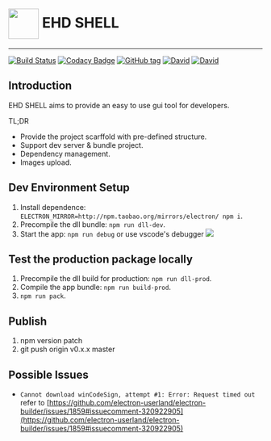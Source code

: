 # <img src="http://image.tf56.com/dfs/group1/M00/39/50/CiFBCVnkI_iAYRYdAAWllnuhu4k085.ico" alt="" style="vertical-align:middle" height="60" /> EHD SHELL

---
[![Build Status](https://travis-ci.org/EHDFE/ehdev-shell.svg)](https://travis-ci.org/EHDFE/ehdev-shell)
[![Codacy Badge](https://api.codacy.com/project/badge/Grade/dcd2d67edf7946dba8afa86693d2b511)](https://www.codacy.com/app/macisi/ehdev-shell?utm_source=github.com&amp;utm_medium=referral&amp;utm_content=EHDFE/ehdev-shell&amp;utm_campaign=Badge_Grade)
[![GitHub tag](https://img.shields.io/github/tag/ehdfe/ehdev-shell.svg)]()
[![David](https://img.shields.io/david/EHDFE/ehdev-shell.svg)]()
[![David](https://img.shields.io/david/dev/EHDFE/ehdev-shell.svg)]()

## Introduction
EHD SHELL aims to provide an easy to use gui tool for developers.

TL;DR

- Provide the project scarffold with pre-defined structure.
- Support dev server & bundle project.
- Dependency management.
- Images upload.

## Dev Environment Setup

1. Install dependence: `ELECTRON_MIRROR=http://npm.taobao.org/mirrors/electron/ npm i`.
2. Precompile the dll bundle: `npm run dll-dev`.
3. Start the app: `npm run debug` or use vscode's debugger
  ![](https://image.tf56.com/dfs/group1/M00/39/4E/CiFBClnkCzqABJhqAAGYIokpzjs880.png)

## Test the production package locally

1. Precompile the dll build for production: `npm run dll-prod`.
2. Compile the app bundle: `npm run build-prod`.
2. `npm run pack`.

## Publish

1. npm version patch
2. git push origin v0.x.x master

## Possible Issues

- `Cannot download winCodeSign, attempt #1: Error: Request timed out` refer to [https://github.com/electron-userland/electron-builder/issues/1859#issuecomment-320922905](https://github.com/electron-userland/electron-builder/issues/1859#issuecomment-320922905)
